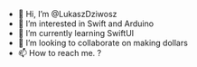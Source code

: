 - 👋 Hi, I’m @LukaszDziwosz
- 👀 I’m interested in Swift and Arduino
- 🌱 I’m currently learning SwiftUI
- 💞️ I’m looking to collaborate on making dollars
- 📫 How to reach me. ?

<!---
LukaszDziwosz/LukaszDziwosz is a ✨ special ✨ repository because its `README.md` (this file) appears on your GitHub profile.
You can click the Preview link to take a look at your changes.
--->
